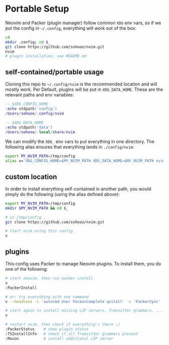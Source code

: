 # Portable Setup

Neovim and Packer (plugin manager) follow common `XDG` env vars, so if we put the config in `~/.config`, everything will work out of the box:

```bash
cd
mkdir .config; cd $_
git clone https://github.com/sohooo/nvim.git
nvim
# plugin installation; see README.md
```

## self-contained/portable usage

Cloning this repo to `~/.config/nvim` is the recommended location and will mostly work. Per Default, plugins will be put in `XDG_DATA_HOME`. These are the relevant paths and env variables:

```lua
-- $XDG_CONFIG_HOME
:echo stdpath('config')
/Users/sohooo/.config/nvim

-- $XDG_DATA_HOME
:echo stdpath('data')
/Users/sohooo/.local/share/nvim
```

We can modify the `XDG_` env vars to put everything in one directory. The following alias ensures that everything lands in `./config/nvim`:

```bash
export MY_NVIM_PATH=/tmp/config
alias v='XDG_CONFIG_HOME=$MY_NVIM_PATH XDG_DATA_HOME=$MY_NVIM_PATH nvim'
```

## custom location

In order to install everything self-contained in another path, you would simply do the following (using the alias defined above):

```bash
export MY_NVIM_PATH=/tmp/config
mkdir $MY_NVIM_PATH && cd $_

# in /tmp/config
git clone https://github.com/sohooo/nvim.git

# start nvim using this config
v
```

## plugins

This config uses Packer to manage Neovim plugins. To install them, you do one of the following:

```bash
# start neovim, then run packer install
v
:PackerInstall

# or: try everything with one command
v --headless -c 'autocmd User PackerComplete quitall' -c 'PackerSync'

# start again to install missing LSP servers, Treesitter grammars, ...
v

# restart nvim, then check if everything's there ;)
:PackerStatus    # show plugin status
:TSInstallInfo   # check if all Treesitter grammars present
:Mason           # install additional LSP server
```
